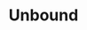 ---
codehost: https://github.com/NLnetLabs/unbound
logohandle: nlnetlabsnl_unbound
sort: unbound
title: Unbound
website: https://www.nlnetlabs.nl/projects/unbound/about/
---